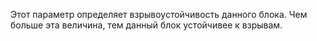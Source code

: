 Этот параметр определяет взрывоустойчивость данного блока. Чем больше эта величина, тем данный блок устойчивее к взрывам.